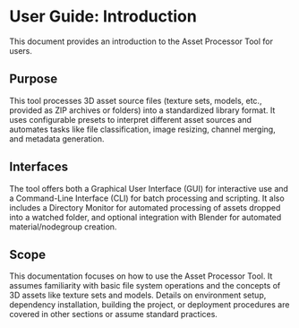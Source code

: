 # User Guide: Introduction

This document provides an introduction to the Asset Processor Tool for users.

## Purpose

This tool processes 3D asset source files (texture sets, models, etc., provided as ZIP archives or folders) into a standardized library format. It uses configurable presets to interpret different asset sources and automates tasks like file classification, image resizing, channel merging, and metadata generation.

## Interfaces

The tool offers both a Graphical User Interface (GUI) for interactive use and a Command-Line Interface (CLI) for batch processing and scripting. It also includes a Directory Monitor for automated processing of assets dropped into a watched folder, and optional integration with Blender for automated material/nodegroup creation.

## Scope

This documentation focuses on how to use the Asset Processor Tool. It assumes familiarity with basic file system operations and the concepts of 3D assets like texture sets and models. Details on environment setup, dependency installation, building the project, or deployment procedures are covered in other sections or assume standard practices.